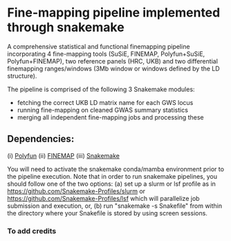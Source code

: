 # Fine-mapping pipeline implemented through snakemake
A comprehensive statistical and functional finemapping pipeline incorporating 4 fine-mapping tools (SuSiE, FINEMAP, Polyfun+SuSiE, Polyfun+FINEMAP), two reference panels (HRC, UKB) and two differential finemapping ranges/windows (3Mb window or windows defined by the LD structure).

The pipeline is comprised of the following 3 Snakemake modules:
- fetching the correct UKB LD matrix name for each GWS locus 
- running fine-mapping on cleaned GWAS summary statistics
- merging all independent fine-mapping jobs and processing these

## Dependencies:

(i) [Polyfun](https://github.com/omerwe/polyfun)
(ii) [FINEMAP](http://www.christianbenner.com/)
(iii) [Snakemake](https://snakemake.readthedocs.io/en/stable/getting_started/installation.html)

You will need to activate the snakemake conda/mamba environment prior to the pipeline execution.
Note that in order to run snakemake pipelines, you should follow one of the two options: 
(a) set up a slurm or lsf profile as in https://github.com/Snakemake-Profiles/slurm or https://github.com/Snakemake-Profiles/lsf which will parallelize job submission and execution, or, 
(b) run "snakemake -s Snakefile" from within the directory where your Snakefile is stored by using screen sessions.

### To add credits
